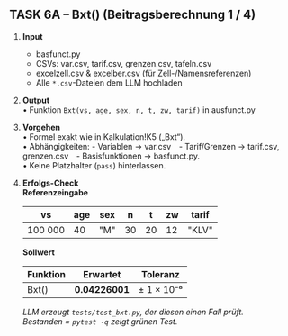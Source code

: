 ## TASK 6A – Bxt()  (Beitrags­berechnung 1 / 4)

1. **Input**  
   - basfunct.py  
   - CSVs: var.csv, tarif.csv, grenzen.csv, tafeln.csv  
   - excelzell.csv & excelber.csv (für Zell-/Namens­referenzen)  
   - Alle `*.csv`-Dateien dem LLM hochladen

2. **Output**  
   • Funktion `Bxt(vs, age, sex, n, t, zw, tarif)` in ausfunct.py

3. **Vorgehen**  
   • Formel exakt wie in Kalkulation!K5 („Bxt“).  
   • Abhängigkeiten: - Variablen → var.csv - Tarif/Grenzen → tarif.csv, grenzen.csv - Basis­funktionen → basfunct.py.  
   • Keine Platzhalter (`pass`) hinterlassen.

4. **Erfolgs-Check**  
   **Referenz­eingabe**

   | vs | age | sex | n | t | zw | tarif |
   |----|-----|-----|---|---|----|-------|
   | 100 000 | 40 | "M" | 30 | 20 | 12 | "KLV" |

   **Sollwert**

   | Funktion | Erwartet | Toleranz |
   |----------|----------|-----------|
   | Bxt() | **0.04226001** | ± 1 × 10⁻⁸ |

   *LLM erzeugt `tests/test_bxt.py`, der diesen einen Fall prüft.  
   Bestanden = `pytest -q` zeigt grünen Test.*
